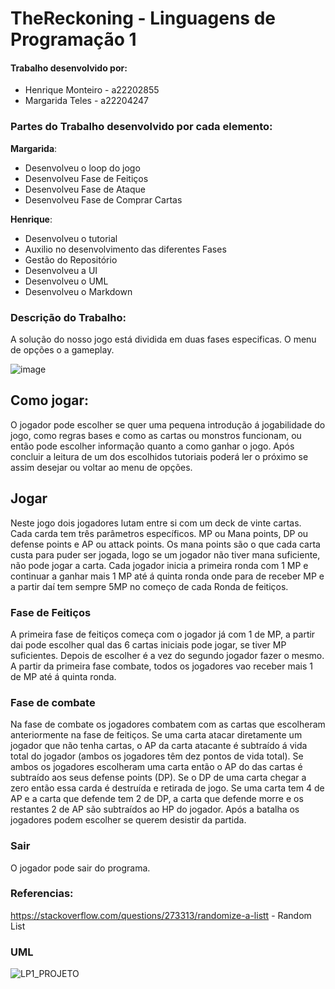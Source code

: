 # **TheReckoning - Linguagens de Programação 1**

#### [](https://github.com/HienaDev/HeavyOrdnance#work-done-by)Trabalho desenvolvido por:

- Henrique Monteiro - a22202855
- Margarida Teles - a22204247

### Partes do Trabalho desenvolvido por cada elemento:

**Margarida**:

- Desenvolveu o loop do jogo
- Desenvolveu Fase de Feitiços
- Desenvolveu Fase de Ataque
- Desenvolveu Fase de Comprar Cartas

**Henrique**:

- Desenvolveu o tutorial
- Auxilio no desenvolvimento das diferentes Fases
- Gestão do Repositório
- Desenvolveu a UI
- Desenvolveu o UML
- Desenvolveu o Markdown

### Descrição do Trabalho:

A solução do nosso jogo está dividida em duas fases especificas. O menu de opções o a gameplay.

![image](https://github.com/MargaridaTeles/TheReckoning/assets/115217452/89bb3160-ec28-4fe5-85a7-e5b8e85b7eb8)

## Como jogar:

O jogador pode escolher se quer uma pequena introdução á jogabilidade do jogo, como regras bases e como as cartas ou monstros funcionam, ou então pode escolher informação quanto a como ganhar o jogo. Após concluir a leitura de um dos escolhidos tutoriais poderá ler o próximo se assim desejar ou voltar ao menu de opções.

## Jogar

Neste jogo dois jogadores lutam entre si com um deck de vinte cartas. Cada carda tem três parâmetros específicos. MP ou Mana points, DP ou defense points e AP ou attack points. Os mana points são o que cada carta custa para puder ser jogada, logo se um jogador não tiver mana suficiente, não pode jogar a carta. Cada jogador inicia a primeira ronda com 1 MP e continuar a ganhar mais 1 MP até á quinta ronda onde para de receber MP e a partir daí tem sempre 5MP no começo de cada Ronda de feitiços.

### Fase de Feitiços

A primeira fase de feitiços começa com o jogador já com 1 de MP, a partir dai pode escolher qual das 6 cartas iniciais pode jogar, se tiver MP suficientes. Depois de escolher é a vez do segundo jogador fazer o mesmo. A partir da primeira fase combate, todos os jogadores vao receber mais 1 de MP até á quinta ronda.

### Fase de combate

Na fase de combate os jogadores combatem com as cartas que escolheram anteriormente na fase de feitiços. Se uma carta atacar diretamente um jogador que não tenha cartas, o AP da carta atacante é subtraído á vida total do jogador (ambos os jogadores têm dez pontos de vida total). Se ambos os jogadores escolheram uma carta então o AP do das cartas é subtraído aos seus defense points (DP). Se o DP de uma carta chegar a zero então essa carda é destruída e retirada de jogo. Se uma carta tem 4 de AP e a carta que defende tem 2 de DP, a carta que defende morre e os restantes 2 de AP são subtraídos ao HP do jogador.
Após a batalha os jogadores podem escolher se querem desistir da partida.

### Sair

O jogador pode sair do programa.


### Referencias:
https://stackoverflow.com/questions/273313/randomize-a-listt - Random List


### UML

![LP1_PROJETO](https://github.com/MargaridaTeles/TheReckoning/assets/115217452/407fdeb7-0740-4a3f-8ca6-fdaf2352d901)

